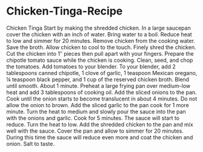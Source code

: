# Chicken-Tinga-Recipe
Chicken Tinga      Start by making the shredded chicken.   In a large saucepan cover the chicken with an inch of water.   Bring water to a boil. Reduce heat to low and simmer for 20 minutes.   Remove chicken from the cooking water. Save the broth.   Allow chicken to cool to the touch.   Finely shred the chicken. Cut the chicken into 1″ pieces then pull apart with your fingers.   Prepare the chipotle tomato sauce while the chicken is cooking.   Clean, seed, and chop the tomatoes.   Add tomatoes to your blender.   To your blender, add 2 tablespoons canned chipotle, 1 clove of garlic, 1 teaspoon Mexican oregano, ¼ teaspoon black pepper, and 1 cup of the reserved chicken broth.   Blend until smooth. About 1 minute.   Preheat a large frying pan over medium-low heat and add 3 tablespoons of cooking oil.   Add the sliced onions to the pan. Cook until the onion starts to become translucent in about 4 minutes. Do not allow the onion to brown.   Add the sliced garlic to the pan cook for 1 more minute.   Turn the heat to medium and slowly pour the sauce into the pan with the onions and garlic. Cook for 5 minutes. The sauce will start to reduce.   Turn the heat to low.   Add the shredded chicken to the pan and mix well with the sauce.      Cover the pan and allow to simmer for 20 minutes. During this time the sauce will reduce even more and coat the chicken and onion.   Salt to taste. 
